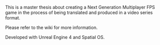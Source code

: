 This is a master thesis about creating a Next Generation Multiplayer FPS game in the process of being translated and produced in a video series format.

Please refer to the wiki for more information.

Developed with Unreal Engine 4 and Spatial OS.
